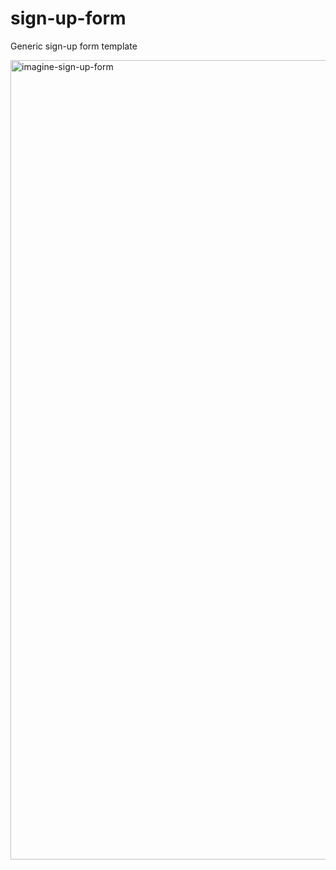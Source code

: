 # sign-up-form

Generic sign-up form template

<img width="1279" alt="imagine-sign-up-form" src="https://github.com/finnian-smith/sign-up-form/assets/57259205/a2e87b45-8d38-4569-83da-196efa033c0c">
